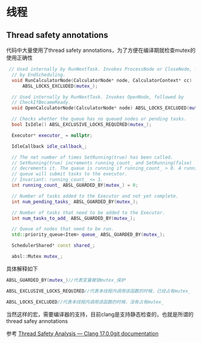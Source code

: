 # 线程
## Thread safety annotations 
代码中大量使用了thread safety annotations，为了方便在编译期就检查mutex的使用正确性

```cpp
 // Used internally by RunNextTask. Invokes ProcessNode or CloseNode, followed
  // by EndScheduling.
  void RunCalculatorNode(CalculatorNode* node, CalculatorContext* cc)
      ABSL_LOCKS_EXCLUDED(mutex_);

  // Used internally by RunNextTask. Invokes OpenNode, followed by
  // CheckIfBecameReady.
  void OpenCalculatorNode(CalculatorNode* node) ABSL_LOCKS_EXCLUDED(mutex_);

  // Checks whether the queue has no queued nodes or pending tasks.
  bool IsIdle() ABSL_EXCLUSIVE_LOCKS_REQUIRED(mutex_);

  Executor* executor_ = nullptr;

  IdleCallback idle_callback_;

  // The net number of times SetRunning(true) has been called.
  // SetRunning(true) increments running_count_ and SetRunning(false)
  // decrements it. The queue is running if running_count_ > 0. A running
  // queue will submit tasks to the executor.
  // Invariant: running_count_ <= 1.
  int running_count_ ABSL_GUARDED_BY(mutex_) = 0;

  // Number of tasks added to the Executor and not yet complete.
  int num_pending_tasks_ ABSL_GUARDED_BY(mutex_);

  // Number of tasks that need to be added to the Executor.
  int num_tasks_to_add_ ABSL_GUARDED_BY(mutex_);

  // Queue of nodes that need to be run.
  std::priority_queue<Item> queue_ ABSL_GUARDED_BY(mutex_);

  SchedulerShared* const shared_;

  absl::Mutex mutex_;
```

具体解释如下
```cpp
ABSL_GUARDED_BY(mutex_)//代表变量被锁mutex_保护

ABSL_EXCLUSIVE_LOCKS_REQUIRED//代表本线程内调用该函数的时候，已经占有mutex_

ABSL_LOCKS_EXCLUDED//代表本线程内调用该函数的时候，没有占有mutex_
```

当然这样的宏，需要编译器的支持，目前clang是支持静态检查的，也就是所谓的thread safey annotations


参考 
[Thread Safety Analysis — Clang 17.0.0git documentation](https://clang.llvm.org/docs/ThreadSafetyAnalysis.html)

